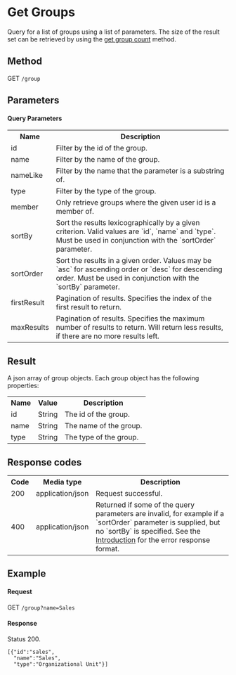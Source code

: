 Get Groups
=========

Query for a list of groups using a list of parameters.
The size of the result set can be retrieved by using the <a href="#!/group/get-query-count" doc-location-highlight>get group count</a> method.


Method
------

GET `/group`


Parameters
----------  
  
#### Query Parameters

<table class="table table-striped">
  <tr>
    <th>Name</th>
    <th>Description</th>
  </tr>
  <tr>
    <td>id</td>
    <td>Filter by the id of the group.</td>
  </tr>
  <tr>
    <td>name</td>
    <td>Filter by the name of the group.</td>
  </tr>
  <tr>
    <td>nameLike</td>
    <td>Filter by the name that the parameter is a substring of.</td>
  </tr>
  <tr>
    <td>type</td>
    <td>Filter by the type of the group.</td>
  </tr>
  <tr>
    <td>member</td>
    <td>Only retrieve groups where the given user id is a member of.</td>
  </tr> 
  <tr>
    <td>sortBy</td>
    <td>Sort the results lexicographically by a given criterion. Valid values are
    `id`, `name` and `type`.
    Must be used in conjunction with the `sortOrder` parameter.</td>
  </tr>
  <tr>
    <td>sortOrder</td>
    <td>Sort the results in a given order. Values may be `asc` for ascending order or `desc` for descending order.
    Must be used in conjunction with the `sortBy` parameter.</td>
  </tr>
  <tr>
    <td>firstResult</td>
    <td>Pagination of results. Specifies the index of the first result to return.</td>
  </tr>
  <tr>
    <td>maxResults</td>
    <td>Pagination of results. Specifies the maximum number of results to return. Will return less results, if there are no more results left.</td>
  </tr>
</table>


Result
------

A json array of group objects.
Each group object has the following properties:

<table class="table table-striped">
  <tr>
    <th>Name</th>
    <th>Value</th>
    <th>Description</th>
  </tr>
  <tr>
    <td>id</td>
    <td>String</td>
    <td>The id of the group.</td>
  </tr>
  <tr>
    <td>name</td>
    <td>String</td>
    <td>The name of the group.</td>
  </tr>
  <tr>
    <td>type</td>
    <td>String</td>
    <td>The type of the group.</td>
  </tr> 
</table>


Response codes
--------------  

<table class="table table-striped">
  <tr>
    <th>Code</th>
    <th>Media type</th>
    <th>Description</th>
  </tr>
  <tr>
    <td>200</td>
    <td>application/json</td>
    <td>Request successful.</td>
  </tr>
  <tr>
    <td>400</td>
    <td>application/json</td>
    <td>Returned if some of the query parameters are invalid, for example if a `sortOrder` parameter is supplied, but no `sortBy` is specified. See the <a href="/api-references/rest/#!/overview/introduction">Introduction</a> for the error response format.</td>
  </tr>
</table>


Example
-------

#### Request

GET `/group?name=Sales`
  
#### Response

Status 200.

    [{"id":"sales",
      "name":"Sales",
      "type":"Organizational Unit"}]